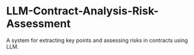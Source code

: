# LLM-Contract-Analysis-Risk-Assessment
A system for extracting key points and assessing risks in contracts using LLM.
